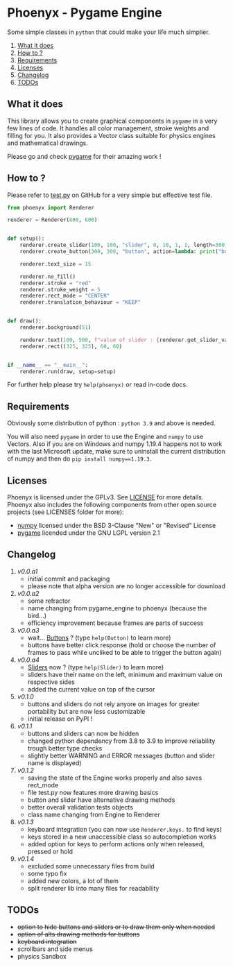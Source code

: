 # Phoenyx - Pygame Engine

Some simple classes in ``python`` that could make your life much simplier.

1. [What it does](#what-it-does)
2. [How to ?](#how-to-)
3. [Requirements](#requirements)
4. [Licenses](#licenses)
5. [Changelog](#changelog)
6. [TODOs](#todos)

## What it does
This library allows you to create graphical components in ``pygame`` in a very few lines of code. It handles all color management, stroke weights and filling for you. It also provides a Vector class suitable for physics engines and mathematical drawings.

Please go and check [pygame](https://github.com/pygame/pygame.git) for their amazing work !

## How to ?
Please refer to [test.py](examples/test.py) on GitHub for a very simple but effective test file.
```python
from phoenyx import Renderer

renderer = Renderer(600, 600)


def setup():
    renderer.create_slider(100, 100, "slider", 0, 10, 1, 1, length=300)
    renderer.create_button(300, 300, "button", action=lambda: print("button pressed"))

    renderer.text_size = 15

    renderer.no_fill()
    renderer.stroke = "red"
    renderer.stroke_weight = 5
    renderer.rect_mode = "CENTER"
    renderer.translation_behaviour = "KEEP"


def draw():
    renderer.background(51)

    renderer.text(100, 500, f"value of slider : {renderer.get_slider_value('slider')}")
    renderer.rect((325, 325), 60, 60)


if __name__ == "__main__":
    renderer.run(draw, setup=setup)

```
For further help please try ``help(phoenyx)`` or read in-code docs.

## Requirements
Obviously some distribution of python : ``python 3.9`` and above is needed.

You will also need ``pygame`` in order to use the Engine and ``numpy`` to use Vectors. Also if you are on Windows and numpy 1.19.4 happens not to work with the last Microsoft update, make sure to uninstall the current distribution of numpy and then do ``pip install numpy==1.19.3``.

## Licenses
Phoenyx is licensed under the GPLv3. See [LICENSE](LICENSE.txt) for more details. Phoenyx also includes the following components from other open source projects (see LICENSES folder for more):
* [numpy](https://numpy.org/) licensed under the BSD 3-Clause "New" or "Revised" License
* [pygame](https://www.pygame.org/) licended under the GNU LGPL version 2.1

## Changelog
1. *v0.0.a1*
   * initial commit and packaging 
   * please note that alpha version are no longer accessible for download
2. *v0.0.a2* 
   * some refractor
   * name changing from pygame_engine to phoenyx (because the bird...)
   * efficiency improvement because frames are parts of success
3. *v0.0.a3*
   * wait... [Buttons](phonyx/renderer.py) ? (type ``help(Button)`` to learn more)
   * buttons have better click response (hold or choose the number of frames to pass while uncliked to be able to trigger the button again)
4. *v0.0.a4*
   * [Sliders](phonyx/renderer.py) now ? (type ``help(Slider)`` to learn more)
   * sliders have their name on the left, minimum and maximum value on respective sides
   * added the current value on top of the cursor
5. *v0.1.0*
   * buttons and sliders do not rely anyore on images for greater portability but are now less customizable
   * initial release on PyPI !
6. *v0.1.1*
   * buttons and sliders can now be hidden
   * changed python dependency from 3.8 to 3.9 to improve reliability trough better type checks
   * slightly better WARNING and ERROR messages (button and slider name is displayed)
7. *v0.1.2*
   * saving the state of the Engine works properly and also saves rect_mode
   * file test.py now features more drawing basics
   * button and slider have alternative drawing methods
   * better overall validation tests objects
   * class name changing from Engine to Renderer
8. *v0.1.3*
   * keyboard integration (you can now use ``Renderer.keys.`` to find keys)
   * keys stored in a new unaccessible class so autocompletion works
   * added option for keys to perform actions only when released, pressed or hold
9. *v0.1.4*
   * excluded some unnecessary files from build
   * some typo fix
   * added new colors, a lot of them
   * split renderer lib into many files for readability

## TODOs
* ~~option to hide buttons and sliders or to draw them only when needed~~
* ~~option of alts drawing methods for buttons~~
* ~~keyboard integration~~
* scrollbars and side menus
* physics Sandbox
